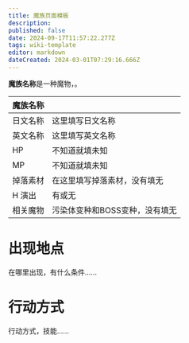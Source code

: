 ```yaml
---
title: 魔族页面模板
description: 
published: false
date: 2024-09-17T11:57:22.277Z
tags: wiki-template
editor: markdown
dateCreated: 2024-03-01T07:29:16.666Z
---
```


**魔族名称**是一种<!-- 普通？污染体变种？BOSS？特殊？ -->魔物，<!-- 这里进行简要描述，描述其特征 -->。

<!-- 在这里放置图像 -->

| 魔族名称 ||
| - | - |
| 日文名称 | <span lang="ja">这里填写日文名称</span> |
| 英文名称 | 这里填写英文名称 |
| HP | 不知道就填未知 |
| MP | 不知道就填未知 |
| 掉落素材 | 在这里填写掉落素材，没有填无 |
| H 演出 | 有或无 |
| 相关魔物 | 污染体变种和BOSS变种，没有填无 |

# 出现地点

在哪里出现，有什么条件......

# 行动方式

行动方式，技能......

<!-- 根据需要自行增删章节 -->
